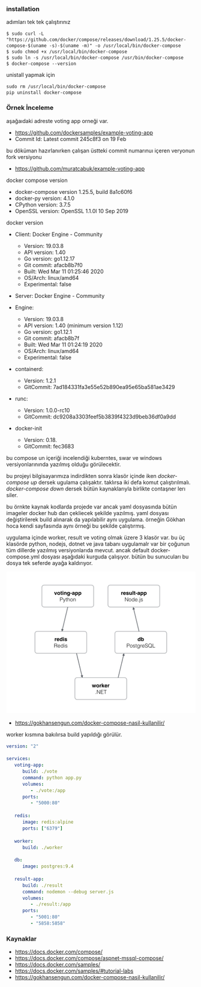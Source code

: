
### installation


adımları tek tek çalıştırınız

```
$ sudo curl -L "https://github.com/docker/compose/releases/download/1.25.5/docker-compose-$(uname -s)-$(uname -m)" -o /usr/local/bin/docker-compose
$ sudo chmod +x /usr/local/bin/docker-compose
$ sudo ln -s /usr/local/bin/docker-compose /usr/bin/docker-compose
$ docker-compose --version
```

unistall yapmak için

```
sudo rm /usr/local/bin/docker-compose
pip uninstall docker-compose
```

### Örnek İnceleme
aşağaıdaki adreste voting app orneği var.

- https://github.com/dockersamples/example-voting-app
- Commit Id: Latest commit  245c8f3 on 19 Feb

bu döküman hazırlanırken çalışan üstteki commit numarınuı içeren veryonun fork versiyonu 
- https://github.com/muratcabuk/example-voting-app

docker compose version

- docker-compose version 1.25.5, build 8a1c60f6
- docker-py version: 4.1.0
- CPython version: 3.7.5
- OpenSSL version: OpenSSL 1.1.0l  10 Sep 2019

docker version

- Client: Docker Engine - Community
  - Version:           19.03.8
  - API version:       1.40
  - Go version:        go1.12.17
  - Git commit:        afacb8b7f0
  - Built:             Wed Mar 11 01:25:46 2020
  - OS/Arch:           linux/amd64
  - Experimental:      false

- Server: Docker Engine - Community
- Engine:
  - Version:          19.03.8
  - API version:      1.40 (minimum version 1.12)
  - Go version:       go1.12.1
  - Git commit:       afacb8b7f
  - Built:            Wed Mar 11 01:24:19 2020
  - OS/Arch:          linux/amd64
  - Experimental:     false
- containerd:
  - Version:          1.2.1
  - GitCommit:        7ad184331fa3e55e52b890ea95e65ba581ae3429
- runc:
  - Version:          1.0.0-rc10
  - GitCommit:        dc9208a3303feef5b3839f4323d9beb36df0a9dd
- docker-init
  - Version:          0.18.
  - GitCommit:        fec3683

bu compose un içeriği incelendiği kuberntes, swar ve windows versiyonlarınında yazılmış olduğu görülecektir.

bu projeyi bilgisayarımıza indirdikten sonra klasör içinde iken _docker-compose up_ dersek ugulama çalışaktır. taklırsa iki defa komut çalıştırılmalı.  _docker-compose down_ dersek bütün kaynaklarıyla birlikte contaşner lerı siler.

bu örnkte kaynak kodlarda projede var ancak yaml dosyasında bütün imageler docker hub dan çekliecek şekilde yazılmış. yaml dosyası değiştirilerek build alınarak da yapılabilir aynı uygulama.
örneğin Gökhan hoca kendi sayfasında aynı örneği bu şekilde çalıştırmış.

uygulama içinde worker, result ve voting olmak üzere 3 klasör var. bu üç klasörde python, nodejs, dotnet ve java tabanı uygulamalr var bir çoğunun tüm  dillerde yazılmış versiyonlarıda mevcut. ancak default docker-compose.yml dosyası aşağıdaki kurguda çalışıyor. bütün bu sunucuları bu dosya tek seferde ayağa kaldırıyor.

![vote app](files/voteapp.png)


- https://gokhansengun.com/docker-compose-nasil-kullanilir/

worker kısmına bakılırsa build yapıldığı görülür.

```yaml
version: "2"

services:
   voting-app:
      build: ./vote
      command: python app.py
      volumes:
         - ./vote:/app
      ports:
         - "5000:80"
     
   redis:
      image: redis:alpine
      ports: ["6379"]
         
   worker:
      build: ./worker
            
   db:
      image: postgres:9.4
    
   result-app:
      build: ./result
      command: nodemon --debug server.js
      volumes:
         - ./result:/app
      ports:
         - "5001:80"
         - "5858:5858"
```


### Kaynaklar

- https://docs.docker.com/compose/
- https://docs.docker.com/compose/aspnet-mssql-compose/
- https://docs.docker.com/samples/
- https://docs.docker.com/samples/#tutorial-labs
- https://gokhansengun.com/docker-compose-nasil-kullanilir/
